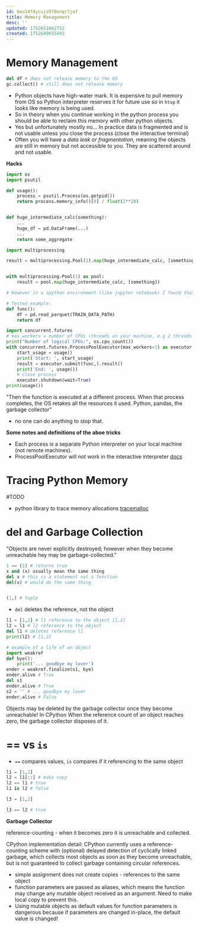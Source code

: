 ```yaml
---
id: 6eu14fdycujs978onqr7jof
title: Memory Management
desc: ''
updated: 1752651662752
created: 1752649655493
---
```


# Memory Management
```python
del df # does not release memory to the OS
gc.collect() # still does not release memory
```
- Python objects have high-water mark. It is expensive to pull memory from OS so Python interpreter reserves it for future use so in `htop` it looks like memory is being used.
- So in theory when you continue working in the python process you should be able to reclaim this memory with other python objects.
- Yes but unfortunately mostly no... In practice data is fragmented and is not usable unless you close the process (close the interactive terminal)
- Often you will have a *data leak or fragmentation*, meaning the objects are still in memory but not accessible to you. They are scattered around and not usable.

**Hacks**
```python
import os
import psutil

def usage():
    process = psutil.Process(os.getpid())
    return process.memory_info()[0] / float(2**20)


def huge_intermediate_calc(something):
    ...
    huge_df = pd.DataFrame(...)
    ...
    return some_aggregate

import multiprocessing

result = multiprocessing.Pool(1).map(huge_intermediate_calc, [something_])[0]


with multiprocessing.Pool(1) as pool: 
    result = pool.map(huge_intermediate_calc, [something])

# However in a ipython environment (like jupyter notebook) I found that you need to .close() and .join() or .terminate() the pool to get rid of the spawned process.

# Tested example:
def func():
    df = pd.read_parquet(TRAIN_DATA_PATH)
    return df

import concurrent.futures
# max_workers = number of CPUs (threads on your machine, e.g 2 threads per core with8 cores is 16)
print("Number of logical CPUs:", os.cpu_count())
with concurrent.futures.ProcessPoolExecutor(max_workers=1) as executor:
    start_usage = usage()
    print('Start: ', start_usage)
    result = executor.submit(func,).result()
    print('End: ', usage())
    # close process
    executor.shutdown(wait=True)
print(usage())

```

"Then the function is executed at a different process. When that process completes, the OS retakes all the resources it used. Python, pandas, the garbage collector"
- no one can do anything to stop that.

**Some notes and definitions of the aboe tricks**
- Each process is a separate Python interpreter on your local machine (not remote machines).
- ProcessPoolExecutor will not work in the interactive interpreter [docs](https://docs.python.org/3/library/concurrent.futures.html)

# Tracing Python Memory

#TODO

- python library to trace memory allocations [tracemalloc](https://docs.python.org/3/library/tracemalloc.html)


# del and Garbage Collection

"Objects are never explicitly destroyed; however when they become unreachable hey may be garbage-collected."

```python
1 == (1) # returns true
x and (x) usually mean the same thing
del x # this is a statement not a function
del(x) # would do the same thing


(1,) # tuple
```

- `del` deletes the reference, not the object
```python
l1 = [1,2] # l1 reference to the object [1,2]
l2 = l1 # l2 reference to the object
del l1 # deletes reference l1
print(l2) # [1,2]
```

```python
# example of a life of an object
import weakref
def bye():
    print('... goodbye my lover')
ender = weakref.finalize(s1, bye)
ender.alive # True
del s1
ender.alive # True
s2 = '' # ... goodbye my lover
ender.alive # False
```

Objects may be deleted by the garbage collector once they become unreachable! In CPython When the reference count of an object reaches zero, the garbage collector disposes of it. 

# == vs `is`

- `==` compares values, `is` compares if it referencing to the same object

```python
l1 = [1,2]
l2 = l1[::] # make copy
l2 == l1 # true
l1 is l2 # false

l3 = [1,2]

l3 == l2 # true
```


**Garbage Collector**

reference-counting - when it becomes zero it is unreachable and collected.

CPython implementation detail: CPython currently uses a reference-counting scheme with (optional) delayed detection of cyclically linked garbage, which collects most objects as soon as they become unreachable,
but is not guaranteed to collect garbage containing circular references.


- simple assignment does not create copies - references to the same object
- function parameters are passed as aliases, which means the function may change any mutable object received as an argument. Need to make local copy to prevent this.
- Using mutable objects as default values for function parameters is dangerous because if parameters are changed in-place, the default value is changed!